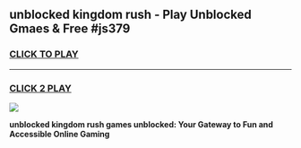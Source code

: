 
## unblocked kingdom rush - Play Unblocked Gmaes & Free #js379
<h3>
<a href="https://news.freeplayer.one?title=unblocked_kingdom_rush&ref=24F">CLICK TO PLAY</a></h3>
<hr>

<h3>
<a href="https://news.freeplayer.one?title=unblocked_kingdom_rush&ref=24F">CLICK 2 PLAY</a>
  
</h3>

<a href="https://news.freeplayer.one?title=unblocked_kingdom_rush&ref=24F/"><img src="https://clearcache.store/games.png"></a>


**unblocked kingdom rush games unblocked: Your Gateway to Fun and Accessible Online Gaming**
